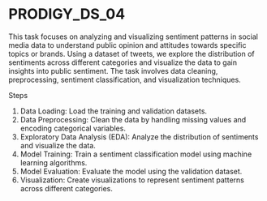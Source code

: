 # PRODIGY_DS_04
This task focuses on analyzing and visualizing sentiment patterns in social media data to understand public opinion and attitudes towards specific topics or brands. Using a dataset of tweets, we explore the distribution of sentiments across different categories and visualize the data to gain insights into public sentiment. The task involves data cleaning, preprocessing, sentiment classification, and visualization techniques.

Steps
1. Data Loading: Load the training and validation datasets.
2. Data Preprocessing: Clean the data by handling missing values and encoding categorical variables.
3. Exploratory Data Analysis (EDA): Analyze the distribution of sentiments and visualize the data.
4. Model Training: Train a sentiment classification model using machine learning algorithms.
5. Model Evaluation: Evaluate the model using the validation dataset.
6. Visualization: Create visualizations to represent sentiment patterns across different categories.
